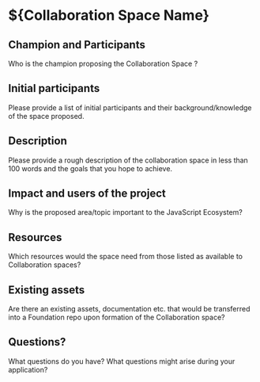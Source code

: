 # ${Collaboration Space Name}

## Champion and Participants

Who is the champion proposing the Collaboration Space ?

## Initial participants

Please provide a list of initial participants and their
background/knowledge of the space proposed.

## Description

Please provide a rough description of the collaboration space in less
than 100 words and the goals that you hope to achieve.

## Impact and users of the project

Why is the proposed area/topic important to the JavaScript Ecosystem?

## Resources

Which resources would the space need from those listed as available to
Collaboration spaces?

## Existing assets

Are there an existing assets, documentation etc. that would be transferred into 
a Foundation repo upon formation of the Collaboration space?

## Questions?

What questions do you have? What questions might arise during your application?
